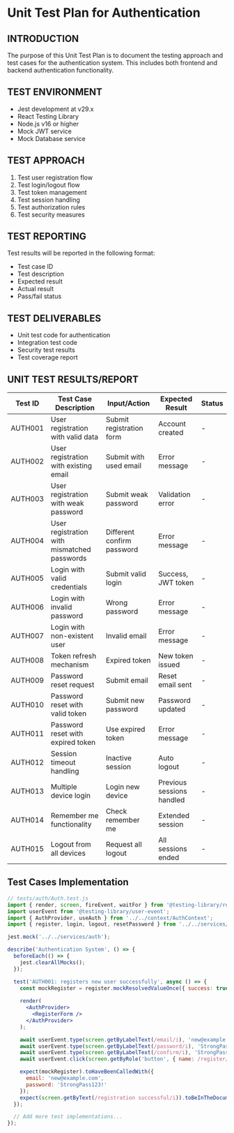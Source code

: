 # Unit Test Plan for Authentication

## INTRODUCTION
The purpose of this Unit Test Plan is to document the testing approach and test cases for the authentication system.
This includes both frontend and backend authentication functionality.

## TEST ENVIRONMENT
- Jest development at v29.x
- React Testing Library
- Node.js v16 or higher
- Mock JWT service
- Mock Database service

## TEST APPROACH
1. Test user registration flow
2. Test login/logout flow
3. Test token management
4. Test session handling
5. Test authorization rules
6. Test security measures

## TEST REPORTING
Test results will be reported in the following format:
- Test case ID
- Test description
- Expected result
- Actual result
- Pass/fail status

## TEST DELIVERABLES
- Unit test code for authentication
- Integration test code
- Security test results
- Test coverage report

## UNIT TEST RESULTS/REPORT

| Test ID | Test Case Description | Input/Action | Expected Result | Status |
|---------|---------------------|--------------|-----------------|--------|
| AUTH001 | User registration with valid data | Submit registration form | Account created | - |
| AUTH002 | User registration with existing email | Submit with used email | Error message | - |
| AUTH003 | User registration with weak password | Submit weak password | Validation error | - |
| AUTH004 | User registration with mismatched passwords | Different confirm password | Error message | - |
| AUTH005 | Login with valid credentials | Submit valid login | Success, JWT token | - |
| AUTH006 | Login with invalid password | Wrong password | Error message | - |
| AUTH007 | Login with non-existent user | Invalid email | Error message | - |
| AUTH008 | Token refresh mechanism | Expired token | New token issued | - |
| AUTH009 | Password reset request | Submit email | Reset email sent | - |
| AUTH010 | Password reset with valid token | Submit new password | Password updated | - |
| AUTH011 | Password reset with expired token | Use expired token | Error message | - |
| AUTH012 | Session timeout handling | Inactive session | Auto logout | - |
| AUTH013 | Multiple device login | Login new device | Previous sessions handled | - |
| AUTH014 | Remember me functionality | Check remember me | Extended session | - |
| AUTH015 | Logout from all devices | Request all logout | All sessions ended | - |

## Test Cases Implementation

```jsx
// tests/auth/Auth.test.js
import { render, screen, fireEvent, waitFor } from '@testing-library/react';
import userEvent from '@testing-library/user-event';
import { AuthProvider, useAuth } from '../../context/AuthContext';
import { register, login, logout, resetPassword } from '../../services/auth';

jest.mock('../../services/auth');

describe('Authentication System', () => {
  beforeEach(() => {
    jest.clearAllMocks();
  });

  test('AUTH001: registers new user successfully', async () => {
    const mockRegister = register.mockResolvedValueOnce({ success: true });
    
    render(
      <AuthProvider>
        <RegisterForm />
      </AuthProvider>
    );

    await userEvent.type(screen.getByLabelText(/email/i), 'new@example.com');
    await userEvent.type(screen.getByLabelText(/password/i), 'StrongPass123!');
    await userEvent.type(screen.getByLabelText(/confirm/i), 'StrongPass123!');
    await userEvent.click(screen.getByRole('button', { name: /register/i }));

    expect(mockRegister).toHaveBeenCalledWith({
      email: 'new@example.com',
      password: 'StrongPass123!'
    });
    expect(screen.getByText(/registration successful/i)).toBeInTheDocument();
  });

  // Add more test implementations...
});
``` 